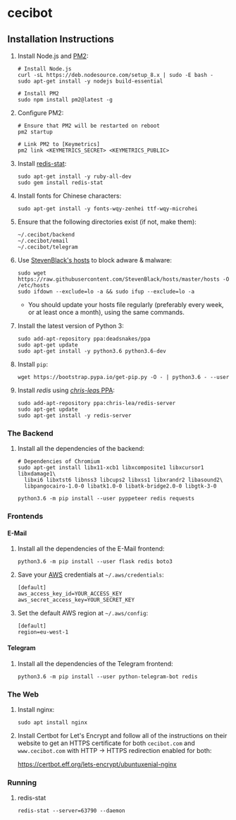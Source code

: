 # cecibot

## Installation Instructions
1. Install Node.js and [PM2](https://pm2.keymetrics.io/):

       # Install Node.js
       curl -sL https://deb.nodesource.com/setup_8.x | sudo -E bash -
       sudo apt-get install -y nodejs build-essential
       
       # Install PM2
       sudo npm install pm2@latest -g
       
2. Configure PM2:

       # Ensure that PM2 will be restarted on reboot
       pm2 startup
       
       # Link PM2 to [Keymetrics]
       pm2 link <KEYMETRICS_SECRET> <KEYMETRICS_PUBLIC>
       
3. Install [redis-stat](https://github.com/junegunn/redis-stat):

       sudo apt-get install -y ruby-all-dev
       sudo gem install redis-stat
       
1. Install fonts for Chinese characters:

       sudo apt-get install -y fonts-wqy-zenhei ttf-wqy-microhei

1. Ensure that the following directories exist (if not, make them):

       ~/.cecibot/backend
       ~/.cecibot/email
       ~/.cecibot/telegram

2. Use [StevenBlack's hosts](https://github.com/StevenBlack/hosts) to block
   adware & malware:

       sudo wget https://raw.githubusercontent.com/StevenBlack/hosts/master/hosts -O /etc/hosts
       sudo ifdown --exclude=lo -a && sudo ifup --exclude=lo -a

   * You should update your hosts file regularly (preferably every week, or at
     least once a month), using the same commands.

3. Install the latest version of Python 3:

       sudo add-apt-repository ppa:deadsnakes/ppa
       sudo apt-get update
       sudo apt-get install -y python3.6 python3.6-dev

4. Install `pip`:

       wget https://bootstrap.pypa.io/get-pip.py -O - | python3.6 - --user

5. Install *redis* using [*chris-lea*s PPA](https://launchpad.net/~chris-lea/+archive/ubuntu/redis-server):

       sudo add-apt-repository ppa:chris-lea/redis-server
       sudo apt-get update
       sudo apt-get install -y redis-server

### The Backend
1. Install all the dependencies of the backend:

       # Dependencies of Chromium
       sudo apt-get install libx11-xcb1 libxcomposite1 libxcursor1 libxdamage1\
         libxi6 libxtst6 libnss3 libcups2 libxss1 libxrandr2 libasound2\
         libpangocairo-1.0-0 libatk1.0-0 libatk-bridge2.0-0 libgtk-3-0
       
       python3.6 -m pip install --user pyppeteer redis requests

### Frontends

#### E-Mail
1. Install all the dependencies of the E-Mail frontend:

       python3.6 -m pip install --user flask redis boto3
       
2. Save your [AWS](https://aws.amazon.com/) credentials at `~/.aws/credentials`:

       [default]
       aws_access_key_id=YOUR_ACCESS_KEY
       aws_secret_access_key=YOUR_SECRET_KEY

3. Set the default AWS region at `~/.aws/config`:

       [default]
       region=eu-west-1

#### Telegram
1. Install all the dependencies of the Telegram frontend:

       python3.6 -m pip install --user python-telegram-bot redis

### The Web
1. Install nginx:

       sudo apt install nginx

2. Install Certbot for Let's Encrypt and follow all of the instructions on their
   website to get an HTTPS certificate for both `cecibot.com` and
   `www.cecibot.com` with HTTP -> HTTPS redirection enabled for both:

   https://certbot.eff.org/lets-encrypt/ubuntuxenial-nginx

### Running

1. redis-stat 

       redis-stat --server=63790 --daemon



